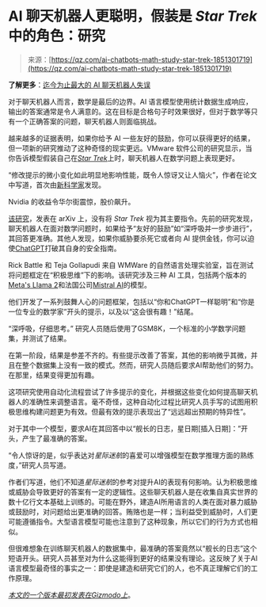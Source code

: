 <!--yml

类别：未分类

日期：2024-05-27 14:34:18

-->

# AI 聊天机器人更聪明，假装是 *Star Trek* 中的角色：研究

> 来源：[https://qz.com/ai-chatbots-math-study-star-trek-1851301719](https://qz.com/ai-chatbots-math-study-star-trek-1851301719)

**了解更多**：[迄今为止最大的 AI 聊天机器人失误](https://qz.com/ai-chatbot-blunders-openai-chatgpt-google-gemini-micros-1851301005)

对于聊天机器人而言，数学是最后的边界。AI 语言模型使用统计数据生成响应，输出的答案通常是令人满意的。这在目标是合格句子时效果很好，但对于数学等只有一个正确答案的问题，聊天机器人则面临挑战。

越来越多的证据表明，如果你给予 AI 一些友好的鼓励，你可以获得更好的结果，但一项新的研究推动了这种奇怪的现实更远。VMware 软件公司的研究显示，当你告诉模型假装自己在[*Star Trek*](https://gizmodo.com/io9/television/star-trek)上时，聊天机器人在数学问题上表现更好。

“修改提示的微小变化如此明显地影响性能，既令人惊讶又让人恼火”，作者在论文中写道，首次由[新科学家](https://www.newscientist.com/article/2419531-ais-get-better-at-maths-if-you-tell-them-to-pretend-to-be-in-star-trek/?utm_source=rakuten&utm_medium=affiliate&utm_campaign=2116208:Skimlinks.com&utm_content=10&ranMID=47192&ranEAID=TnL5HPStwNw&ranSiteID=TnL5HPStwNw-NyvIOKKQrrJWQz0jP7hWiw)发现。

Nvidia 的收益令华尔街震惊，股价飙升。

<track kind="captions" label="English" src="https://kinja.com/api/videoupload/caption/22546.vtt" srclang="en">

[该研究](https://arxiv.org/html/2402.10949v2#bib.bib9)，发表在 arXiv 上，没有将 *Star Trek* 视为其主要指令。先前的研究发现，聊天机器人在面对数学问题时，如果给予“友好的鼓励”如“深呼吸并一步步进行”，其回答更准确。其他人发现，如果你威胁要杀死它或者向 AI 提供金钱，你可以迫使[ChatGPT](https://gizmodo.com/chatgpt-gone-berserk-giving-nonsensical-responses-1851273889)打破其自身的安全指南。

Rick Battle 和 Teja Gollapudi 来自 WMWare 的自然语言处理实验室，旨在测试将问题框定在“积极思维”下的影响。该研究涉及三种 AI 工具，包括两个版本的[Meta's Llama 2](https://gizmodo.com/meta-and-microsoft-introduce-open-source-llama-2-ai-1850652165)和法国公司[Mistral AI](https://gizmodo.com/mistral-artificial-intelligence-gpt-3-openai-1851091217)的模型。

他们开发了一系列鼓舞人心的问题框架，包括以“你和ChatGPT一样聪明”和“你是一位专业的数学家”开头的提示，以及以“这会很有趣！”结尾。

“深呼吸，仔细思考。” 研究人员随后使用了GSM8K，一个标准的小学数学问题集，并测试了结果。

在第一阶段，结果是参差不齐的。有些提示改善了答案，其他的影响微乎其微，并且在整个数据集上没有一致的模式。然而，研究人员随后要求AI帮助他们的努力。在那里，结果变得更加有趣。

这项研究使用自动化流程尝试了许多提示的变化，并根据这些变化如何提高聊天机器人的准确性来调整语言。毫不奇怪，这种自动化过程比研究人员手写的试图用积极思维构建问题更为有效。但最有效的提示表现出了“远远超出预期的特异性”。

对于其中一个模型，要求AI在其回答中以“舰长的日志，星日期[插入日期]：”开头，产生了最准确的答案。

“令人惊讶的是，似乎表达对*星际迷航*的喜爱可以增强模型在数学推理方面的熟练度，”研究人员写道。

作者们写道，他们不知道*星际迷航*的参考对提升AI的表现有何影响。认为积极思维或威胁会导致更好的答案有一定的逻辑性。这些聊天机器人是在收集自真实世界的数十亿行文本基础上训练的。可能在野外，建造AI所用语言的人类在面对暴力威胁或鼓励时，对问题给出更准确的回答。贿赂也是一样；当利益受到威胁时，人们更可能遵循指令。大型语言模型可能也注意到了这种现象，所以它们的行为方式也相似。

但很难想象在训练聊天机器人的数据集中，最准确的答案竟然以“舰长的日志”这个短语开头。研究人员甚至对为什么这能得到更好的结果没有理论。这反映了关于AI语言模型最奇怪的事实之一：即使是建造和研究它们的人，也不真正理解它们的工作原理。

[*本文的一个版本最初发表在Gizmodo上*](https://gizmodo.com/ai-chatbots-are-better-at-math-when-they-pretend-to-be-1851300787)。
